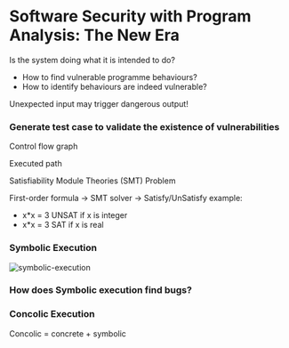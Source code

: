 # Software Security with Program Analysis: The New Era

Is the system doing what it is intended to do?
  - How to find vulnerable programme behaviours?
  - How to identify behaviours are indeed vulnerable?

Unexpected input may trigger dangerous output!


### Generate test case to validate the existence of vulnerabilities
Control flow graph

Executed path

Satisfiability Module Theories (SMT) Problem

First-order formula -> SMT solver -> Satisfy/UnSatisfy
example:
  - x*x = 3 UNSAT if x is integer
  - x*x = 3 SAT if x is real

### Symbolic Execution
![symbolic-execution](./symbolic-execution.jpeg)

### How does Symbolic execution find bugs?

### Concolic Execution
Concolic = concrete + symbolic
